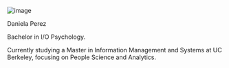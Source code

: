 ![image](https://www.greenbelt.org/wp-content/uploads/2022/02/UCBerkeley_Canva.jpg)

Daniela Perez

Bachelor in I/O Psychology.

Currently studying a Master in Information Management and Systems at UC Berkeley, focusing on People Science and Analytics.




